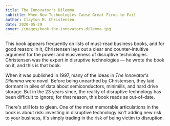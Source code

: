 ```yaml
---
title: The Innovator's Dilemma
subtitle: When New Technologies Cause Great Firms to Fail
author: Clayton M. Christensen
date: 2020-05-29
cover: /images/book-the-innovators-dilemma.jpg
---
```


This book appears frequently on lists of must-read business books, and for good reason: in it, Christensen lays out a clear and counter-intuitive argument for the power and elusiveness of disruptive technologies. Christensen was the expert in disruptive technologies — he wrote the book on it, and this is that book.

When it was published in 1997, many of the ideas in _The Innovator's Dilemma_ were novel. Before being unearthed by Christensen, they laid dormant in piles of data about semiconductors, minimills, and hard drive storage. But in the 23 years since, the reality of disruptive technology has been difficult to ignore; for that reason, this book reads as out-of-date.

There's still lots to glean. One of the most memorable articulations in the book is about risk: investing in disruptive technology isn't adding new risk to your business, it's simply trading in the risk of being victim to disruption.